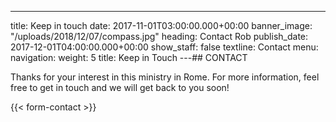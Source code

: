 ---

title: Keep in touch
date: 2017-11-01T03:00:00.000+00:00
banner_image: "/uploads/2018/12/07/compass.jpg"
heading: Contact Rob
publish_date: 2017-12-01T04:00:00.000+00:00
show_staff: false
textline: Contact
menu:
navigation:
weight: 5
title: Keep in Touch
---## CONTACT

Thanks for your interest in this ministry in Rome. For more information, feel free to get in touch and we will get back to you soon!

{{< form-contact >}}
